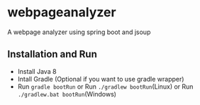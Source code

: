 webpageanalyzer
===============
A webpage analyzer using spring boot and jsoup

Installation and Run
-------------------
 - Install Java 8
 - Intall Gradle (Optional if you want to use gradle wrapper)
 - Run ```gradle bootRun``` or Run ```./gradlew bootRun```(Linux) or Run  ```./gradlew.bat bootRun```(Windows) 
